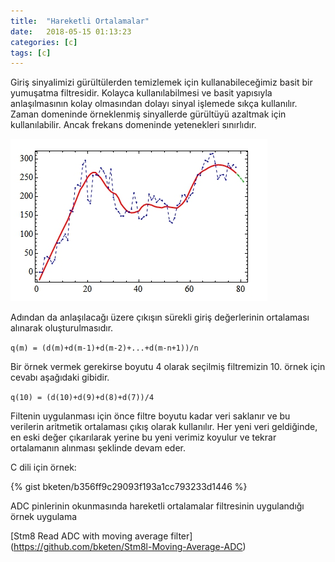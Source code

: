 ```yaml
---
title:  "Hareketli Ortalamalar"
date:   2018-05-15 01:13:23
categories: [c]
tags: [c]
---
```


Giriş sinyalimizi gürültülerden temizlemek için kullanabileceğimiz basit bir yumuşatma filtresidir. Kolayca kullanılabilmesi ve basit yapısıyla anlaşılmasının kolay olmasından dolayı sinyal işlemede sıkça kullanılır. Zaman domeninde örneklenmiş sinyallerde gürültüyü azaltmak için kullanılabilir. Ancak frekans domeninde yetenekleri sınırlıdır.

![image](/images/posts/moving-averages.png)

Adından da anlaşılacağı üzere çıkışın sürekli giriş değerlerinin ortalaması alınarak oluşturulmasıdır.

`q(m) = (d(m)+d(m-1)+d(m-2)+...+d(m-n+1))/n`

Bir örnek vermek gerekirse boyutu 4 olarak seçilmiş filtremizin 10. örnek için cevabı aşağıdaki gibidir.

`q(10) = (d(10)+d(9)+d(8)+d(7))/4`

Filtenin uygulanması için önce filtre boyutu kadar veri saklanır ve bu verilerin aritmetik ortalaması çıkış olarak kullanılır. Her yeni veri geldiğinde, en eski değer çıkarılarak yerine bu yeni verimiz koyulur ve tekrar ortalamanın alınması şeklinde devam eder.

C dili için örnek:

{% gist bketen/b356ff9c29093f193a1cc793233d1446 %}

ADC pinlerinin okunmasında hareketli ortalamalar filtresinin uygulandığı örnek uygulama

[Stm8 Read ADC with moving average filter] (https://github.com/bketen/Stm8l-Moving-Average-ADC)
